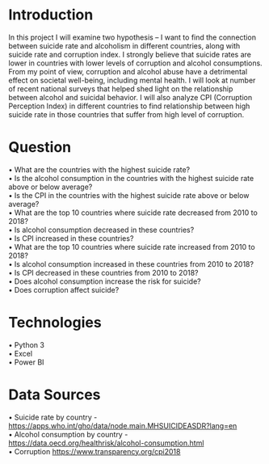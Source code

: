
# Introduction 

In this project I will examine two hypothesis – I want to find the connection between suicide rate and alcoholism in different countries, along with suicide rate and corruption index. I strongly believe that suicide rates are lower in countries with lower levels of corruption and alcohol consumptions. From my point of view, corruption and alcohol abuse have a detrimental effect on societal well-being, including mental health.
I will look at number of recent national surveys that helped shed light on the relationship between alcohol and suicidal behavior. I will also analyze CPI (Corruption Perception Index) in different countries to find relationship between high suicide rate in those countries that suffer from high level of corruption.



# Question

•	What are the countries with the highest suicide rate?  
•	Is the alcohol consumption in the countries with the highest suicide rate above or below average?  
•	Is the CPI in the countries with the highest suicide rate above or below average?  
•	What are the top 10 countries where suicide rate decreased from 2010 to 2018?  
•	Is alcohol consumption decreased in these countries?  
•	Is CPI increased in these countries?  
•	What are the top 10 countries where suicide rate increased from 2010 to 2018?  
•	Is alcohol consumption increased in these countries from 2010 to 2018?  
•	Is CPI decreased in these countries from 2010 to 2018?  
•	Does alcohol consumption increase the risk for suicide?  
•	Does corruption affect suicide?  



# Technologies 

•	Python 3   
•	Excel   
•	Power BI



# Data Sources

•	Suicide rate by country - https://apps.who.int/gho/data/node.main.MHSUICIDEASDR?lang=en  
•	Alcohol consumption by country - https://data.oecd.org/healthrisk/alcohol-consumption.html   
•	Corruption https://www.transparency.org/cpi2018 
